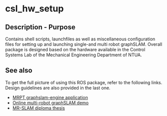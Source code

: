 # csl_hw_setup

## Description - Purpose

Contains shell scripts, launchfiles as well as miscellaneous configuration
files for setting up and launching single-and multi robot graphSLAM. Overall
package is designed based on the hardware available in the Control Systems
Lab of the Mechanical Engineering Department of NTUA.

## See also

To get the full picture of using this ROS package, refer to the following links.
Design guidelines are also provided in the last one.

- [MRPT graphslam-engine application](http://www.mrpt.org/list-of-mrpt-apps/application-graphslamengine/)
- [Online multi-robot graphSLAM demo](https://www.youtube.com/watch?v=4RKS2jrvsYE)
- [MR-SLAM diploma thesis](http://147.102.51.10:3000/bergercookie/mr-slam-thesis-text/src/master/report.pdf)

